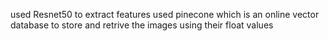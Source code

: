 used Resnet50 to extract features
used pinecone which is an online vector database to store and retrive the images using their float values
